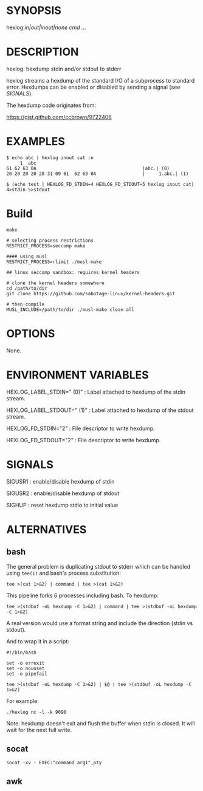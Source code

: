 # SYNOPSIS

hexlog *in|out|inout|none* *cmd* *...*

# DESCRIPTION

hexlog: hexdump stdin and/or stdout to stderr

hexlog streams a hexdump of the standard I/O of a subprocess to standard
error. Hexdumps can be enabled or disabled by sending a signal (see
_SIGNALS_).

The hexdump code originates from:

https://gist.github.com/ccbrown/9722406

# EXAMPLES

```
$ echo abc | hexlog inout cat -n
     1  abc
61 62 63 0A                                       |abc.| (0)
20 20 20 20 20 31 09 61  62 63 0A                 |     1.abc.| (1)

$ (echo test | HEXLOG_FD_STDIN=4 HEXLOG_FD_STDOUT=5 hexlog inout cat) 4>stdin 5>stdout
```

# Build

    make

    # selecting process restrictions
    RESTRICT_PROCESS=seccomp make

    #### using musl
    RESTRICT_PROCESS=rlimit ./musl-make

    ## linux seccomp sandbox: requires kernel headers

    # clone the kernel headers somewhere
    cd /path/to/dir
    git clone https://github.com/sabotage-linux/kernel-headers.git

    # then compile
    MUSL_INCLUDE=/path/to/dir ./musl-make clean all

# OPTIONS

None.

# ENVIRONMENT VARIABLES

HEXLOG_LABEL_STDIN=" (0)"
: Label attached to hexdump of the stdin stream.

HEXLOG_LABEL_STDOUT=" (1)"
: Label attached to hexdump of the stdout stream.

HEXLOG_FD_STDIN="2"
: File descriptor to write hexdump.

HEXLOG_FD_STDOUT="2"
: File descriptor to write hexdump.

# SIGNALS

SIGUSR1
: enable/disable hexdump of stdin

SIGUSR2
: enable/disable hexdump of stdout

SIGHUP
: reset hexdump stdio to initial value

# ALTERNATIVES

## bash

The general problem is duplicating stdout to stderr which can be handled
using `tee(1)` and bash's process substitution:

    tee >(cat 1>&2) | command | tee >(cat 1>&2)

This pipeline forks 6 processes including bash. To hexdump:

    tee >(stdbuf -oL hexdump -C 1>&2) | command | tee >(stdbuf -oL hexdump -C 1>&2)

A real version would use a format string and include the direction
(stdin vs stdout).

And to wrap it in a script:

~~~
#!/bin/bash

set -o errexit
set -o nounset
set -o pipefail

tee >(stdbuf -oL hexdump -C 1>&2) | $@ | tee >(stdbuf -oL hexdump -C 1>&2)
~~~

For example:

~~~
./hexlog nc -l -k 9090
~~~

Note: hexdump doesn't exit and flush the buffer when stdin is closed. It
will wait for the next full write.

## socat

    socat -xv - EXEC:"command arg1",pty

## awk
